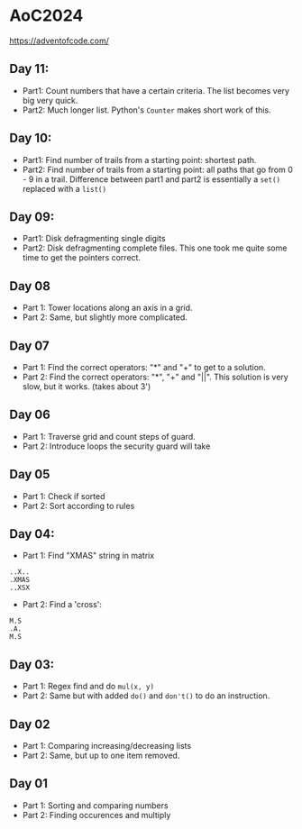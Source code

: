 # AoC2024

https://adventofcode.com/

## Day 11: 
- Part1: Count numbers that have a certain criteria. The list becomes very big very quick.
- Part2: Much longer list. Python's `Counter` makes short work of this.

## Day 10: 
- Part1: Find number of trails from a starting point: shortest path.
- Part2: Find number of trails from a starting point: all paths that go from 0 - 9 in a trail. Difference between part1 and part2 is essentially a `set()` replaced with a `list()`

## Day 09:
- Part1: Disk defragmenting single digits
- Part2: Disk defragmenting complete files. This one took me quite some time to get the pointers correct.

## Day 08
- Part 1: Tower locations along an axis in a grid.
- Part 2: Same, but slightly more complicated.

## Day 07
- Part 1: Find the correct operators: "*" and "+" to get to a solution.
- Part 2: Find the correct operators: "*", "+" and "||". This solution is very slow, but it works. (takes about 3')

## Day 06
- Part 1: Traverse grid and count steps of guard.
- Part 2: Introduce loops the security guard will take

## Day 05
- Part 1: Check if sorted
- Part 2: Sort according to rules

## Day 04:
- Part 1: Find "XMAS" string in matrix
```text
..X..
.XMAS
..XSX
```
- Part 2: Find a 'cross':

```text
M.S
.A.
M.S
```

## Day 03:
- Part 1: Regex find and do `mul(x, y)` 
- Part 2: Same but with added `do()` and `don't()` to do an instruction.

## Day 02
- Part 1: Comparing increasing/decreasing lists
- Part 2: Same, but up to one item removed.

## Day 01
- Part 1: Sorting and comparing numbers
- Part 2: Finding occurences and multiply

